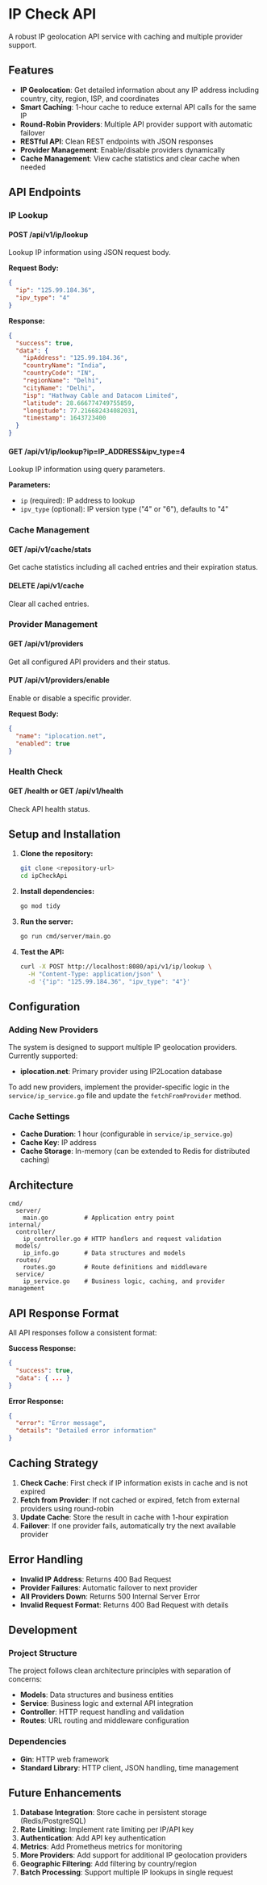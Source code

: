 # IP Check API

A robust IP geolocation API service with caching and multiple provider support.

## Features

- **IP Geolocation**: Get detailed information about any IP address including country, city, region, ISP, and coordinates
- **Smart Caching**: 1-hour cache to reduce external API calls for the same IP
- **Round-Robin Providers**: Multiple API provider support with automatic failover
- **RESTful API**: Clean REST endpoints with JSON responses
- **Provider Management**: Enable/disable providers dynamically
- **Cache Management**: View cache statistics and clear cache when needed

## API Endpoints

### IP Lookup

#### POST /api/v1/ip/lookup
Lookup IP information using JSON request body.

**Request Body:**
```json
{
  "ip": "125.99.184.36",
  "ipv_type": "4"
}
```

**Response:**
```json
{
  "success": true,
  "data": {
    "ipAddress": "125.99.184.36",
    "countryName": "India",
    "countryCode": "IN",
    "regionName": "Delhi",
    "cityName": "Delhi",
    "isp": "Hathway Cable and Datacom Limited",
    "latitude": 28.666774749755859,
    "longitude": 77.216682434082031,
    "timestamp": 1643723400
  }
}
```

#### GET /api/v1/ip/lookup?ip=IP_ADDRESS&ipv_type=4
Lookup IP information using query parameters.

**Parameters:**
- `ip` (required): IP address to lookup
- `ipv_type` (optional): IP version type ("4" or "6"), defaults to "4"

### Cache Management

#### GET /api/v1/cache/stats
Get cache statistics including all cached entries and their expiration status.

#### DELETE /api/v1/cache
Clear all cached entries.

### Provider Management

#### GET /api/v1/providers
Get all configured API providers and their status.

#### PUT /api/v1/providers/enable
Enable or disable a specific provider.

**Request Body:**
```json
{
  "name": "iplocation.net",
  "enabled": true
}
```

### Health Check

#### GET /health or GET /api/v1/health
Check API health status.

## Setup and Installation

1. **Clone the repository:**
   ```bash
   git clone <repository-url>
   cd ipCheckApi
   ```

2. **Install dependencies:**
   ```bash
   go mod tidy
   ```

3. **Run the server:**
   ```bash
   go run cmd/server/main.go
   ```

4. **Test the API:**
   ```bash
   curl -X POST http://localhost:8080/api/v1/ip/lookup \
     -H "Content-Type: application/json" \
     -d '{"ip": "125.99.184.36", "ipv_type": "4"}'
   ```

## Configuration

### Adding New Providers

The system is designed to support multiple IP geolocation providers. Currently supported:

- **iplocation.net**: Primary provider using IP2Location database

To add new providers, implement the provider-specific logic in the `service/ip_service.go` file and update the `fetchFromProvider` method.

### Cache Settings

- **Cache Duration**: 1 hour (configurable in `service/ip_service.go`)
- **Cache Key**: IP address
- **Cache Storage**: In-memory (can be extended to Redis for distributed caching)

## Architecture

```
cmd/
  server/
    main.go          # Application entry point
internal/
  controller/
    ip_controller.go # HTTP handlers and request validation
  models/
    ip_info.go       # Data structures and models
  routes/
    routes.go        # Route definitions and middleware
  service/
    ip_service.go    # Business logic, caching, and provider management
```

## API Response Format

All API responses follow a consistent format:

**Success Response:**
```json
{
  "success": true,
  "data": { ... }
}
```

**Error Response:**
```json
{
  "error": "Error message",
  "details": "Detailed error information"
}
```

## Caching Strategy

1. **Check Cache**: First check if IP information exists in cache and is not expired
2. **Fetch from Provider**: If not cached or expired, fetch from external providers using round-robin
3. **Update Cache**: Store the result in cache with 1-hour expiration
4. **Failover**: If one provider fails, automatically try the next available provider

## Error Handling

- **Invalid IP Address**: Returns 400 Bad Request
- **Provider Failures**: Automatic failover to next provider
- **All Providers Down**: Returns 500 Internal Server Error
- **Invalid Request Format**: Returns 400 Bad Request with details

## Development

### Project Structure
The project follows clean architecture principles with separation of concerns:

- **Models**: Data structures and business entities
- **Service**: Business logic and external API integration
- **Controller**: HTTP request handling and validation
- **Routes**: URL routing and middleware configuration

### Dependencies
- **Gin**: HTTP web framework
- **Standard Library**: HTTP client, JSON handling, time management

## Future Enhancements

1. **Database Integration**: Store cache in persistent storage (Redis/PostgreSQL)
2. **Rate Limiting**: Implement rate limiting per IP/API key
3. **Authentication**: Add API key authentication
4. **Metrics**: Add Prometheus metrics for monitoring
5. **More Providers**: Add support for additional IP geolocation providers
6. **Geographic Filtering**: Add filtering by country/region
7. **Batch Processing**: Support multiple IP lookups in single request